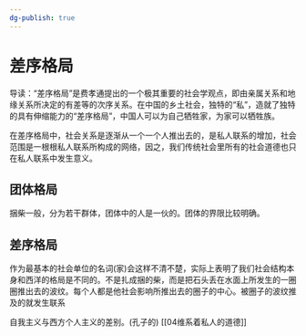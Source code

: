 ```yaml
---
dg-publish: true
---
```

# 差序格局

导读：“差序格局”是费孝通提出的一个极其重要的社会学观点，即由亲属关系和地缘关系所决定的有差等的次序关系。在中国的乡土社会，独特的“私”，造就了独特的具有伸缩能力的“差序格局”，中国人可以为自己牺牲家，为家可以牺牲族。

在差序格局中，社会关系是逐渐从一个一个人推出去的，是私人联系的增加，社会范围是一根根私人联系所构成的网络，因之，我们传统社会里所有的社会道德也只在私人联系中发生意义。

## 团体格局

捆柴一般，分为若干群体，团体中的人是一伙的。团体的界限比较明确。

## 差序格局

作为最基本的社会单位的名词(家)会这样不清不楚，实际上表明了我们社会结构本身和西洋的格局是不同的。不是扎成捆的柴，而是把石头丢在水面上所发生的一圈圈推出去的波纹。每个人都是他社会影响所推出去的圈子的中心。被圈子的波纹推及的就发生联系

自我主义与西方个人主义的差别。(孔子的)
[[04维系着私人的道德]]